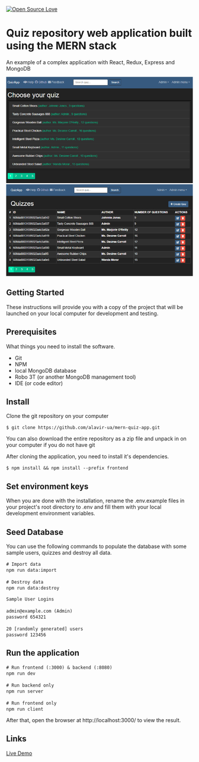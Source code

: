 [![Open Source Love](https://badges.frapsoft.com/os/v1/open-source.svg?v=103)](https://github.com/ellerbrock/open-source-badges/)

# Quiz repository web application built using the MERN stack
 
An example of a complex application  with React, Redux, Express and MongoDB

![Screenshot](screenshot1.png)
![Screenshot](screenshot2.png)

## Getting Started
These instructions will provide you with a copy of the project that will be launched on your local computer for development and testing.

## Prerequisites
What things you need to install the software.

- Git
- NPM
- local MongoDB database
- Robo 3T (or another MongoDB management tool)
- IDE (or code editor)


## Install
Clone the git repository on your computer
```
$ git clone https://github.com/alavir-ua/mern-quiz-app.git
```
You can also download the entire repository as a zip file and unpack in on your computer if you do not have git

After cloning the application, you need to install it's dependencies.
```
$ npm install && npm install --prefix frontend 
```

## Set environment keys
When you are done with the installation, rename the .env.example files in your project's root directory to .env and fill them with your local development environment variables.

## Seed Database

You can use the following commands to populate the database with some sample users, quizzes and
 destroy all data.

```
# Import data
npm run data:import

# Destroy data
npm run data:destroy
```

```
Sample User Logins

admin@example.com (Admin)
password 654321

20 [randomly generated] users
password 123456
```

## Run the application
```
# Run frontend (:3000) & backend (:8080)
npm run dev

# Run backend only
npm run server

# Run frontend only
npm run client
```

After that, open the browser at http://localhost:3000/ to view the result.

## Links
[Live Demo](https://mern-quizapp.vercel.app/)
